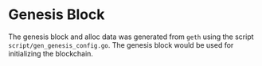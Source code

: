 # Genesis Block
The genesis block and alloc data was generated from `geth` using the script `script/gen_genesis_config.go`. The genesis block would be used for initializing the blockchain.
